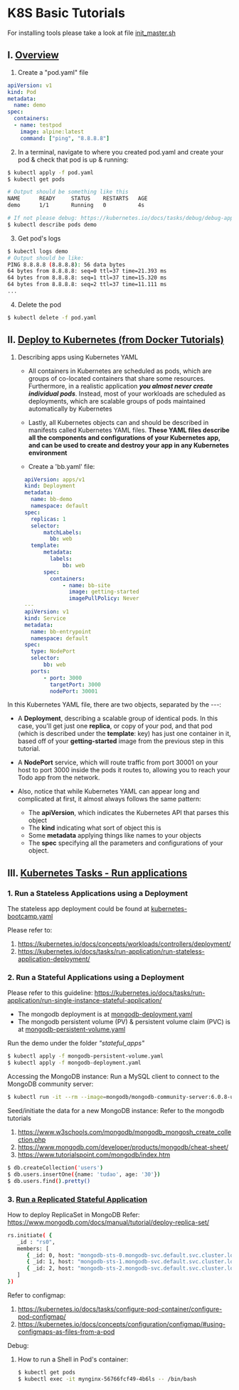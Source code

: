 # K8S Basic Tutorials

For installing tools please take a look at file [init_master.sh](./init_master.sh)

## I. [Overview](https://docs.docker.com/get-started/orchestration/)


1. Create a "pod.yaml" file

```yaml
apiVersion: v1
kind: Pod
metadata:
  name: demo
spec:
  containers:
  - name: testpod
    image: alpine:latest
    command: ["ping", "8.8.8.8"]
```

2. In a terminal, navigate to where you created pod.yaml and create your pod & check that pod is up & running: 
```bash
$ kubectl apply -f pod.yaml
$ kubectl get pods

# Output should be something like this
NAME      READY     STATUS    RESTARTS   AGE
demo      1/1       Running   0          4s

# If not please debug: https://kubernetes.io/docs/tasks/debug/debug-application/debug-pods/
$ kubectl describe pods demo

```


3. Get pod's logs
```bash
$ kubectl logs demo
# Output should be like:
PING 8.8.8.8 (8.8.8.8): 56 data bytes
64 bytes from 8.8.8.8: seq=0 ttl=37 time=21.393 ms
64 bytes from 8.8.8.8: seq=1 ttl=37 time=15.320 ms
64 bytes from 8.8.8.8: seq=2 ttl=37 time=11.111 ms
...
```
4. Delete the pod
   
```bash
$ kubectl delete -f pod.yaml
```

## II. [Deploy to Kubernetes (from Docker Tutorials)](https://docs.docker.com/get-started/kube-deploy/)

1. Describing apps using Kubernetes YAML

   - All containers in Kubernetes are scheduled as pods, which are groups of co-located containers that share some resources. Furthermore, in a realistic application **_you almost never create individual pods_**. Instead, most of your workloads are scheduled as deployments, which are scalable groups of pods maintained automatically by Kubernetes


   - Lastly, all Kubernetes objects can and should be described in manifests called Kubernetes YAML files. **These YAML files describe all the components and configurations of your Kubernetes app, and can be used to create and destroy your app in any Kubernetes environment**
   
   - Create a 'bb.yaml' file:
    ```yaml
      apiVersion: apps/v1
      kind: Deployment
      metadata:
        name: bb-demo
        namespace: default
      spec:
        replicas: 1
        selector:
            matchLabels:
              bb: web
        template:
            metadata:
              labels:
                  bb: web
            spec:
              containers:
                  - name: bb-site
                    image: getting-started
                    imagePullPolicy: Never
      ---
      apiVersion: v1
      kind: Service
      metadata:
        name: bb-entrypoint
        namespace: default
      spec:
        type: NodePort
        selector:
            bb: web
        ports:
            - port: 3000
              targetPort: 3000
              nodePort: 30001
      ```
  In this Kubernetes YAML file, there are two objects, separated by the ---:

  - A **Deployment**, describing a scalable group of identical pods. In this case, you'll get just one **replica**, or copy of your pod, and that pod (which is described under the **template**: key) has just one container in it, based off of your **getting-started** image from the previous step in this tutorial.

  - A **NodePort** service, which will route traffic from port 30001 on your host to port 3000 inside the pods it routes to, allowing you to reach your Todo app from the network.


  - Also, notice that while Kubernetes YAML can appear long and complicated at first, it almost always follows the same pattern:

    + The **apiVersion**, which indicates the Kubernetes API that parses this object
    + The **kind** indicating what sort of object this is
    + Some **metadata** applying things like names to your objects
    + The **spec** specifying all the parameters and configurations of your object.


## III. [Kubernetes Tasks - Run applications](https://kubernetes.io/docs/tasks/run-application/)
### 1. Run a Stateless Applications using a Deployment

The stateless app deployment could be found at [kubernetes-bootcamp.yaml](./kubernetes-bootcamp.yaml)

Please refer to: 

1. https://kubernetes.io/docs/concepts/workloads/controllers/deployment/
2. https://kubernetes.io/docs/tasks/run-application/run-stateless-application-deployment/

### 2. Run a Stateful Applications using a Deployment

Please refer to this guideline: https://kubernetes.io/docs/tasks/run-application/run-single-instance-stateful-application/

+ The mongodb deployment is at [mongodb-deployment.yaml](./stateful_apps/mongodb-deployment.yaml)
+ The mongodb persistent volume (PV) & persistent volume claim (PVC) is at [mongodb-persistent-volume.yaml](./stateful_apps/mongodb-persistent-volume.yaml)

Run the demo under the folder *"stateful_apps"*
```bash
$ kubectl apply -f mongodb-persistent-volume.yaml
$ kubectl apply -f mongodb-deployment.yaml
```

Accessing the MongoDB instance:
Run a MySQL client to connect to the MongoDB community server:
```bash
$ kubectl run -it --rm --image=mongodb/mongodb-community-server:6.0.8-ubi8 --restart=Never mongosh -- mongosh "mongodb://admin:admin@mongodb"
```
Seed/initiate the data for a new MongoDB instance:
Refer to the mongodb tutorials
1. https://www.w3schools.com/mongodb/mongodb_mongosh_create_collection.php
2. https://www.mongodb.com/developer/products/mongodb/cheat-sheet/
3. https://www.tutorialspoint.com/mongodb/index.htm

```bash
$ db.createCollection('users')
$ db.users.insertOne({name: 'tudao', age: '30'})
$ db.users.find().pretty()
```

### 3. [Run a Replicated Stateful Application](https://kubernetes.io/docs/tasks/run-application/run-replicated-stateful-application/)

How to deploy ReplicaSet in MongoDB
Refer: https://www.mongodb.com/docs/manual/tutorial/deploy-replica-set/

```bash
rs.initiate( {
   _id : "rs0",
   members: [
      { _id: 0, host: "mongodb-sts-0.mongodb-svc.default.svc.cluster.local:27017" },
      { _id: 1, host: "mongodb-sts-1.mongodb-svc.default.svc.cluster.local:27017" },
      { _id: 2, host: "mongodb-sts-2.mongodb-svc.default.svc.cluster.local:27017" }
   ]
})
```



Refer to configmap:
1. https://kubernetes.io/docs/tasks/configure-pod-container/configure-pod-configmap/
2. https://kubernetes.io/docs/concepts/configuration/configmap/#using-configmaps-as-files-from-a-pod



Debug:
1. How to run a Shell in Pod's container: 
   ```bash
   $ kubectl get pods
   $ kubectl exec -it mynginx-56766fcf49-4b6ls -- /bin/bash
   ```
